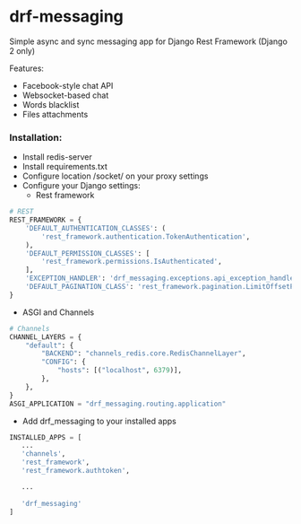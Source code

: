 # drf-messaging
Simple async and sync messaging app for Django Rest Framework (Django 2 only)

Features:
+ Facebook-style chat API
+ Websocket-based chat
+ Words blacklist
+ Files attachments

### Installation:
* Install redis-server
* Install requirements.txt
* Configure location /socket/ on your proxy settings
* Configure your Django settings:
  * Rest framework

```python
# REST
REST_FRAMEWORK = {
    'DEFAULT_AUTHENTICATION_CLASSES': (
        'rest_framework.authentication.TokenAuthentication',
    ),
    'DEFAULT_PERMISSION_CLASSES': [
        'rest_framework.permissions.IsAuthenticated',
    ],
    'EXCEPTION_HANDLER': 'drf_messaging.exceptions.api_exception_handler',
    'DEFAULT_PAGINATION_CLASS': 'rest_framework.pagination.LimitOffsetPagination'
}
```
  * ASGI and Channels
```python
# Channels
CHANNEL_LAYERS = {
    "default": {
        "BACKEND": "channels_redis.core.RedisChannelLayer",
        "CONFIG": {
            "hosts": [("localhost", 6379)],
        },
    },
}
ASGI_APPLICATION = "drf_messaging.routing.application"
```
  * Add drf_messaging to your installed apps
 ```python
INSTALLED_APPS = [
	...
    'channels',
    'rest_framework',
    'rest_framework.authtoken',

	...
	
    'drf_messaging'
]
```
